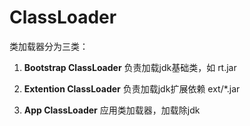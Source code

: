 

# ClassLoader
类加载器分为三类：

1. **Bootstrap ClassLoader**
  负责加载jdk基础类，如 rt.jar 

2. **Extention ClassLoader**
  负责加载jdk扩展依赖 ext/*.jar 

3. **App ClassLoader**
  应用类加载器，加载除jdk
